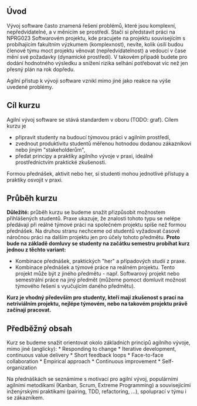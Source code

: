 ## Úvod
Vývoj software často znamená řešení problémů, které jsou komplexní, nepředvídatelné, a v měnícím se prostředí.
Stačí si představit práci na NPRG023 Softwarovém projektu, kde pracujete na projektu souvisejícím s probíhajícím fakultním výzkumem (komplexnost),
nevíte, kolik úsilí budou členové týmu moct projektu věnovat (nepředvídatelnost) a vedoucí v čase mění své požadavky (dynamické prostředí).
V takovém případě budete pro dodání hodnotného výsledku a snížení rizika selhání potřebovat víc než jen přesný plán na rok dopředu.

Agilní přístup k vývoji software vznikl mimo jiné jako reakce na výše uvedené problémy.

## Cíl kurzu
Agilní vývoj software se stává standardem v oboru (TODO: graf). Cílem kurzu je

* připravit studenty na budoucí týmovou práci v agilním prostředí,
* zvednout produktivitu studentů měřenou hotnodou dodanou zákazníkovi nebo jiným "stakeholderům",
* předat principy a praktiky agilního vývoje v praxi, ideálně prostřednictvím praktické zkušenosti.


Formou přednášek, aktivit nebo her, si studenti mohou jednotlivé přístupy a praktiky osvojit v praxi.

## Průběh kurzu
**Důležité:** průběh kurzu se budeme snažit přizpůsobit možnostem přihlášených studentů.
Praxe ukazuje, že znalosti tohoto typu se nelépe předávají při reálné týmové práci na společném projektu spíše než formou přednášek.
Na druhou stranu nechceme od studentů vyžadovat časově náročnou práci na dalším projektu jen pro účely tohoto předmětu.
**Proto bude na základě domluvy se studenty na začátku semestru probíhat kurz jednou z těchto variant:**

* Kombinace přednášek, praktických "her" a případových studií z praxe.
* Kombinace přednášek a týmové práce na reálném projektu. Tento projekt může být z jiného předmětu - např. Softwarový projekt nebo semestrální práce na jiný předmět (můžeme pomoct domluvit možnost týmového řešení s vyučujícím daného předmětu).


**Kurz je vhodný především pro studenty, kteří mají zkušenost s prací na netriviálním projektu, nejlépe týmovém, nebo na takovém projektu právě začínají pracovat.**

## Předběžný obsah
Kurz se budeme snažit orientovat okolo základních principů agilního vývoje, mimo jiné (anglicky):
	* Responding to change
	* Iterative development, continuous value delivery
	* Short feedback loops
	* Face-to-face collaboration
	* Empirical approach
	* Continuous improvement
	* Self-organization

Na přednáškách se seznámíme s motivací pro agilní vývoj, populárními agilními metodikami (Kanban, Scrum, Extreme Programming) a souvisejícími inženýrskými praktikami (pairing, TDD, refactoring, ...), spoluprací v týmu i se zákazníkem.

